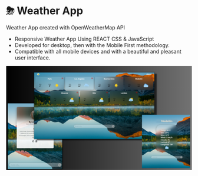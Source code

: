 # ⛈ Weather App

Weather App created with OpenWeatherMap API

- Responsive Weather App Using REACT CSS & JavaScript
- Developed for desktop, then with the Mobile First methodology.
- Compatible with all mobile devices and with a beautiful and pleasant user interface.

![preview img](/preview.png)
